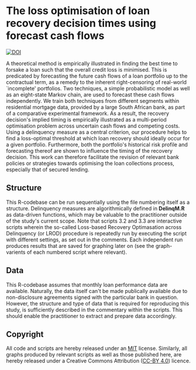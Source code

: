 # The loss optimisation of loan recovery decision times using forecast cash flows
[![DOI](https://zenodo.org/badge/249478914.svg)](https://zenodo.org/badge/latestdoi/249478914)

A theoretical method is empirically illustrated in finding the best time to forsake a loan such that the overall credit loss is minimised. This is predicated by forecasting the future cash flows of a loan portfolio up to the contractual term, as a remedy to the inherent right-censoring of real-world `incomplete' portfolios. Two techniques, a simple probabilistic model as well as an eight-state Markov chain, are used to forecast these cash flows independently. We train both techniques from different segments within residential mortgage data, provided by a large South African bank, as part of a comparative experimental framework. As a result, the recovery decision's implied timing is empirically illustrated as a multi-period optimisation problem across uncertain cash flows and competing costs. Using a delinquency measure as a central criterion, our procedure helps to find a loss-optimal threshold at which loan recovery should ideally occur for a given portfolio. Furthermore, both the portfolio's historical risk profile and forecasting thereof are shown to influence the timing of the recovery decision. This work can therefore facilitate the revision of relevant bank policies or strategies towards optimising the loan collections process, especially that of secured lending.

## Structure
This R-codebase can be run sequentially using the file numbering itself as a structure. Delinquency measures are algorithmically defined in **DelinqM.R** as data-driven functions, which may be valuable to the practitioner outside of the study's current scope. Note that scripts 3.2 and 3.3 are interactive scripts wherein the so-called Loss-based Recovery Optimasation across Delinquency (or LROD) procedure is repeatedly run by executing the script with different settings, as set out in the comments. Each independent run produces results that are saved for graphing later on (see the graph-varients of each numbered script where relevant).

## Data
This R-codebase assumes that monthly loan performance data are available. Naturally, the data itself can't be made publically available due to non-disclosure agreements signed with the particular bank in question. However, the structure and type of data that is required for reproducing this study, is sufficiently described in the commentary within the scripts. This should enable the practitioner to extract and prepare data accordingly.

## Copyright
All code and scripts are hereby released under an [MIT](https://opensource.org/licenses/MIT) license. Similarly, all graphs produced by relevant scripts as well as those published here, are hereby released under a Creative Commons Attribution ([CC-BY 4.0](https://creativecommons.org/licenses/by/4.0/)) licence.
